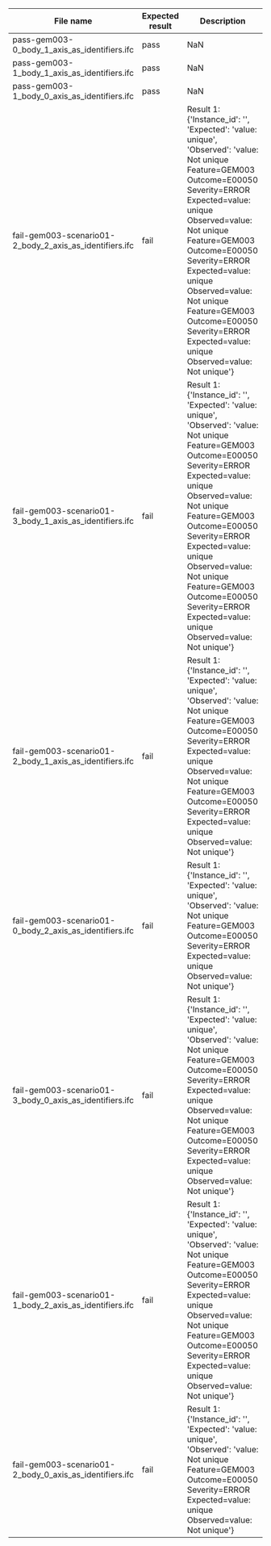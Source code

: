 

| File name | Expected result | Description |
| --- | --- | --- |
| pass-gem003-0\_body\_1\_axis\_as\_identifiers.ifc | pass | NaN |
| pass-gem003-1\_body\_1\_axis\_as\_identifiers.ifc | pass | NaN |
| pass-gem003-1\_body\_0\_axis\_as\_identifiers.ifc | pass | NaN |
| fail-gem003-scenario01-2\_body\_2\_axis\_as\_identifiers.ifc | fail | Result 1: {'Instance\_id': '', 'Expected': 'value: unique', 'Observed': 'value: Not unique Feature=GEM003 Outcome=E00050 Severity=ERROR Expected=value: unique Observed=value: Not unique Feature=GEM003 Outcome=E00050 Severity=ERROR Expected=value: unique Observed=value: Not unique Feature=GEM003 Outcome=E00050 Severity=ERROR Expected=value: unique Observed=value: Not unique'} |
| fail-gem003-scenario01-3\_body\_1\_axis\_as\_identifiers.ifc | fail | Result 1: {'Instance\_id': '', 'Expected': 'value: unique', 'Observed': 'value: Not unique Feature=GEM003 Outcome=E00050 Severity=ERROR Expected=value: unique Observed=value: Not unique Feature=GEM003 Outcome=E00050 Severity=ERROR Expected=value: unique Observed=value: Not unique Feature=GEM003 Outcome=E00050 Severity=ERROR Expected=value: unique Observed=value: Not unique'} |
| fail-gem003-scenario01-2\_body\_1\_axis\_as\_identifiers.ifc | fail | Result 1: {'Instance\_id': '', 'Expected': 'value: unique', 'Observed': 'value: Not unique Feature=GEM003 Outcome=E00050 Severity=ERROR Expected=value: unique Observed=value: Not unique Feature=GEM003 Outcome=E00050 Severity=ERROR Expected=value: unique Observed=value: Not unique'} |
| fail-gem003-scenario01-0\_body\_2\_axis\_as\_identifiers.ifc | fail | Result 1: {'Instance\_id': '', 'Expected': 'value: unique', 'Observed': 'value: Not unique Feature=GEM003 Outcome=E00050 Severity=ERROR Expected=value: unique Observed=value: Not unique'} |
| fail-gem003-scenario01-3\_body\_0\_axis\_as\_identifiers.ifc | fail | Result 1: {'Instance\_id': '', 'Expected': 'value: unique', 'Observed': 'value: Not unique Feature=GEM003 Outcome=E00050 Severity=ERROR Expected=value: unique Observed=value: Not unique Feature=GEM003 Outcome=E00050 Severity=ERROR Expected=value: unique Observed=value: Not unique'} |
| fail-gem003-scenario01-1\_body\_2\_axis\_as\_identifiers.ifc | fail | Result 1: {'Instance\_id': '', 'Expected': 'value: unique', 'Observed': 'value: Not unique Feature=GEM003 Outcome=E00050 Severity=ERROR Expected=value: unique Observed=value: Not unique Feature=GEM003 Outcome=E00050 Severity=ERROR Expected=value: unique Observed=value: Not unique'} |
| fail-gem003-scenario01-2\_body\_0\_axis\_as\_identifiers.ifc | fail | Result 1: {'Instance\_id': '', 'Expected': 'value: unique', 'Observed': 'value: Not unique Feature=GEM003 Outcome=E00050 Severity=ERROR Expected=value: unique Observed=value: Not unique'} |

